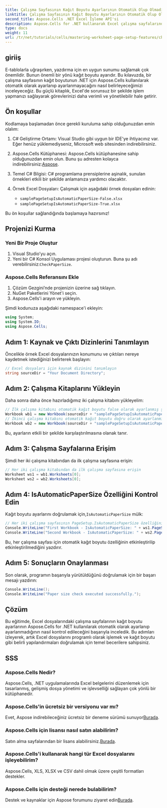 ```yaml
---
title: Çalışma Sayfasının Kağıt Boyutu Ayarlarının Otomatik Olup Olmadığını Kontrol Edin
linktitle: Çalışma Sayfasının Kağıt Boyutu Ayarlarının Otomatik Olup Olmadığını Kontrol Edin
second_title: Aspose.Cells .NET Excel İşleme API'si
description: Aspose.Cells for .NET kullanarak Excel çalışma sayfalarında kağıt boyutu ayarlarını nasıl verimli bir şekilde yöneteceğinizi ve doğrulayacağınızı öğrenin. Bu kapsamlı kılavuz adım adım talimatlar sağlar.
type: docs
weight: 11
url: /tr/net/tutorials/cells/mastering-worksheet-page-setup-features/check-if-paper-size-settings/
---
```

## giriiş

E-tablolarla uğraşırken, yazdırma için en uygun sunumu sağlamak çok önemlidir. Bunun önemli bir yönü kağıt boyutu ayarıdır. Bu kılavuzda, bir çalışma sayfasının kağıt boyutunun .NET için Aspose.Cells kullanılarak otomatik olarak ayarlanıp ayarlanmayacağını nasıl belirleyeceğimizi inceleyeceğiz. Bu güçlü kitaplık, Excel'de sorunsuz bir şekilde işlem yapmanızı sağlayarak görevlerinizi daha verimli ve yönetilebilir hale getirir.

## Ön koşullar
Kodlamaya başlamadan önce gerekli kuruluma sahip olduğunuzdan emin olalım:

1. C# Geliştirme Ortamı: Visual Studio gibi uygun bir IDE'ye ihtiyacınız var. Eğer henüz yüklemediyseniz, Microsoft web sitesinden indirebilirsiniz.
   
2.  Aspose.Cells Kütüphanesi: Aspose.Cells kütüphanesine sahip olduğunuzdan emin olun. Bunu şu adresten kolayca indirebilirsiniz:[Aspose](https://releases.aspose.com/cells/net/).

3. Temel C# Bilgisi: C# programlama prensiplerine aşinalık, sunulan örnekleri etkili bir şekilde anlamanıza yardımcı olacaktır.

4. Örnek Excel Dosyaları: Çalışmak için aşağıdaki örnek dosyaları edinin:
   - `samplePageSetupIsAutomaticPaperSize-False.xlsx`
   - `samplePageSetupIsAutomaticPaperSize-True.xlsx`

Bu ön koşullar sağlandığında başlamaya hazırsınız!

## Projenizi Kurma

### Yeni Bir Proje Oluştur
1. Visual Studio’yu açın.
2.  Yeni bir C# Konsol Uygulaması projesi oluşturun. Buna şu adı verebilirsiniz:`CheckPaperSize`.

### Aspose.Cells Referansını Ekle
1. Çözüm Gezgini’nde projenizin üzerine sağ tıklayın.
2. NuGet Paketlerini Yönet'i seçin.
3. Aspose.Cells'i arayın ve yükleyin.

Şimdi kodunuza aşağıdaki namespace'i ekleyin:

```csharp
using System;
using System.IO;
using Aspose.Cells;
```

## Adım 1: Kaynak ve Çıktı Dizinlerini Tanımlayın
Öncelikle örnek Excel dosyalarınızın konumunu ve çıktıları nereye kaydetmek istediğinizi belirterek başlayın:
```csharp
// Excel dosyaları için kaynak dizinini tanımlayın
string sourceDir = "Your Document Directory";
```

## Adım 2: Çalışma Kitaplarını Yükleyin
Daha sonra daha önce hazırladığımız iki çalışma kitabını yükleyelim:
```csharp
// İlk çalışma kitabını otomatik kağıt boyutu false olarak ayarlanmış şekilde yükleyin
Workbook wb1 = new Workbook(sourceDir + "samplePageSetupIsAutomaticPaperSize-False.xlsx");
// İkinci çalışma kitabını otomatik kağıt boyutu doğru olarak ayarlanmış şekilde yükleyin
Workbook wb2 = new Workbook(sourceDir + "samplePageSetupIsAutomaticPaperSize-True.xlsx");
```
Bu, ayarların etkili bir şekilde karşılaştırılmasına olanak tanır.

## Adım 3: Çalışma Sayfalarına Erişim
Şimdi her iki çalışma kitabından da ilk çalışma sayfasına erişin:
```csharp
// Her iki çalışma kitabından da ilk çalışma sayfasına erişin
Worksheet ws1 = wb1.Worksheets[0];
Worksheet ws2 = wb2.Worksheets[0];
```

## Adım 4: IsAutomaticPaperSize Özelliğini Kontrol Edin
 Kağıt boyutu ayarlarını doğrulamak için,`IsAutomaticPaperSize` mülk:
```csharp
// Her iki çalışma sayfasının PageSetup.IsAutomaticPaperSize özelliğini çıktı olarak alın
Console.WriteLine("First Workbook - IsAutomaticPaperSize: " + ws1.PageSetup.IsAutomaticPaperSize);
Console.WriteLine("Second Workbook - IsAutomaticPaperSize: " + ws2.PageSetup.IsAutomaticPaperSize);
```
Bu, her çalışma sayfası için otomatik kağıt boyutu özelliğinin etkinleştirilip etkinleştirilmediğini yazdırır.

## Adım 5: Sonuçların Onaylanması
Son olarak, programın başarıyla yürütüldüğünü doğrulamak için bir başarı mesajı yazdırın:
```csharp
Console.WriteLine();
Console.WriteLine("Paper size check executed successfully.");
```

## Çözüm
Bu eğitimde, Excel dosyalarındaki çalışma sayfalarının kağıt boyutu ayarlarının Aspose.Cells for .NET kullanılarak otomatik olarak ayarlanıp ayarlanmadığının nasıl kontrol edileceğini başarıyla inceledik. Bu adımları izleyerek, artık Excel dosyalarını programlı olarak işlemek ve kağıt boyutu gibi belirli yapılandırmaları doğrulamak için temel becerilere sahipsiniz.

## SSS

### Aspose.Cells Nedir?
Aspose.Cells, .NET uygulamalarında Excel belgelerini düzenlemek için tasarlanmış, gelişmiş dosya yönetimi ve işlevselliği sağlayan çok yönlü bir kütüphanedir.

### Aspose.Cells'in ücretsiz bir versiyonu var mı?
Evet, Aspose indirebileceğiniz ücretsiz bir deneme sürümü sunuyor[Burada](https://releases.aspose.com/cells/net/).

### Aspose.Cells için lisansı nasıl satın alabilirim?
 Satın alma sayfalarından bir lisans alabilirsiniz.[Burada](https://purchase.aspose.com/buy).

### Aspose.Cells'i kullanarak hangi tür Excel dosyalarını işleyebilirim?
Aspose.Cells, XLS, XLSX ve CSV dahil olmak üzere çeşitli formatları destekler.

### Aspose.Cells için desteği nerede bulabilirim?
 Destek ve kaynaklar için Aspose forumunu ziyaret edin[Burada](https://forum.aspose.com/c/cells/9).